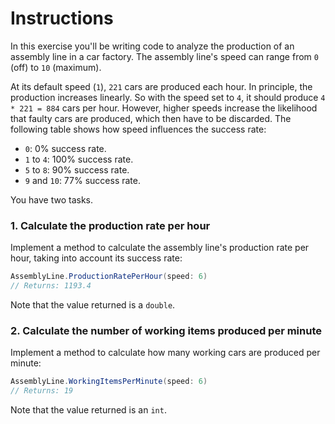 # Instructions

In this exercise you'll be writing code to analyze the production of an assembly line in a car factory. The assembly line's speed can range from `0` (off) to `10` (maximum).

At its default speed (`1`), `221` cars are produced each hour. In principle, the production increases linearly. So with the speed set to `4`, it should produce `4 * 221 = 884` cars per hour. However, higher speeds increase the likelihood that faulty cars are produced, which then have to be discarded. The following table shows how speed influences the success rate:

- `0`: 0% success rate.
- `1` to `4`: 100% success rate.
- `5` to `8`: 90% success rate.
- `9` and `10`: 77% success rate.

You have two tasks.

### 1. Calculate the production rate per hour

Implement a method to calculate the assembly line's production rate per hour, taking into account its success rate:

```csharp
AssemblyLine.ProductionRatePerHour(speed: 6)
// Returns: 1193.4
```

Note that the value returned is a `double`.

### 2. Calculate the number of working items produced per minute

Implement a method to calculate how many working cars are produced per minute:

```csharp
AssemblyLine.WorkingItemsPerMinute(speed: 6)
// Returns: 19
```

Note that the value returned is an `int`.
